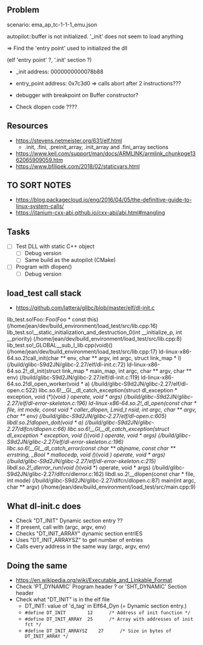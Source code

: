 ## Problem

scenario: ema_ap_tc-1-1-1_emu.json

autopilot::buffer is not initialized.
'_init' does not seem to load anything

=> Find the 'entry point' used to initialized the dll

(elf 'entry point' ?, '.init' section ?)

- _init address: 0000000000078b88
- entry_point address: 0x7c3d0 => calls abort after 2 instructions???

- debugger with breakpoint on Buffer constructor?
- Check dlopen code ????

## Resources

- https://stevens.netmeister.org/631/elf.html
    - .init, .fini, .preinit_array, .init_array and .fini_array sections
- https://www.keil.com/support/man/docs/ARMLINK/armlink_chunkpge1362065909059.htm
- https://www.bfilipek.com/2018/02/staticvars.html

## TO SORT NOTES

- https://blog.packagecloud.io/eng/2016/04/05/the-definitive-guide-to-linux-system-calls/
- https://itanium-cxx-abi.github.io/cxx-abi/abi.html#mangling


## Tasks

- [ ] Test DLL with static C++ object
  - [ ] Debug version
  - [ ] Same build as the autopilot (CMake)
- [ ] Program with dlopen()
  - [ ] Debug version

## load_test call stack

- https://github.com/lattera/glibc/blob/master/elf/dl-init.c

lib_test.so!Foo::Foo(Foo * const this) (/home/jean/dev/build_environment/load_test/src/lib.cpp:16)
lib_test.so!__static_initialization_and_destruction_0(int __initialize_p, int __priority) (/home/jean/dev/build_environment/load_test/src/lib.cpp:8)
lib_test.so!_GLOBAL__sub_I_lib.cpp(void)() (/home/jean/dev/build_environment/load_test/src/lib.cpp:17)
ld-linux-x86-64.so.2!call_init(char ** env, char ** argv, int argc, struct link_map * l) (/build/glibc-S9d2JN/glibc-2.27/elf/dl-init.c:72)
ld-linux-x86-64.so.2!_dl_init(struct link_map * main_map, int argc, char ** argv, char ** env) (/build/glibc-S9d2JN/glibc-2.27/elf/dl-init.c:119)
ld-linux-x86-64.so.2!dl_open_worker(void * a) (/build/glibc-S9d2JN/glibc-2.27/elf/dl-open.c:522)
libc.so.6!__GI__dl_catch_exception(struct dl_exception * exception, void (*)(void *) operate, void * args) (/build/glibc-S9d2JN/glibc-2.27/elf/dl-error-skeleton.c:196)
ld-linux-x86-64.so.2!_dl_open(const char * file, int mode, const void * caller_dlopen, Lmid_t nsid, int argc, char ** argv, char ** env) (/build/glibc-S9d2JN/glibc-2.27/elf/dl-open.c:605)
libdl.so.2!dlopen_doit(void * a) (/build/glibc-S9d2JN/glibc-2.27/dlfcn/dlopen.c:66)
libc.so.6!__GI__dl_catch_exception(struct dl_exception * exception, void (*)(void *) operate, void * args) (/build/glibc-S9d2JN/glibc-2.27/elf/dl-error-skeleton.c:196)
libc.so.6!__GI__dl_catch_error(const char ** objname, const char ** errstring, _Bool * mallocedp, void (*)(void *) operate, void * args) (/build/glibc-S9d2JN/glibc-2.27/elf/dl-error-skeleton.c:215)
libdl.so.2!_dlerror_run(void (*)(void *) operate, void * args) (/build/glibc-S9d2JN/glibc-2.27/dlfcn/dlerror.c:162)
libdl.so.2!__dlopen(const char * file, int mode) (/build/glibc-S9d2JN/glibc-2.27/dlfcn/dlopen.c:87)
main(int argc, char ** argv) (/home/jean/dev/build_environment/load_test/src/main.cpp:9)

## What dl-init.c does

- Check "DT_INIT" Dynamic section entry ??
- If present, call with (argc, argv, env)
- Checks "DT_INIT_ARRAY" dynamic section entrIES
- Uses "DT_INIT_ARRAYSZ" to get number of entries
- Calls every address in the same way (argc, argv, env)


## Doing the same

- https://en.wikipedia.org/wiki/Executable_and_Linkable_Format
- Check 'PT_DYNAMIC' Program header ? or 'SHT_DYNAMIC' Section header
- Check what "DT_INIT" is in the elf file
  - DT_INIT: value of 'd_tag' in Elf64_Dyn (= Dynamic section entry.)
  - `#define DT_INIT		12		/* Address of init function */`
  - `#define DT_INIT_ARRAY	25		/* Array with addresses of init fct */`
  - `#define DT_INIT_ARRAYSZ	27		/* Size in bytes of DT_INIT_ARRAY */`